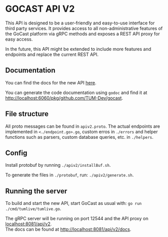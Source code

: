 # GOCAST API V2

This API is designed to be a user-friendly and easy-to-use interface for third party services. It provides access to all non-administrative features of the GoCast platform via gRPC methods and exposes a REST API proxy for easy access.

In the future, this API might be extended to include more features and endpoints and replace the current REST API.

## Documentation

You can find the docs for the new API [here](https://tum.live/api/v2/docs).

You can generate the code documentation using `godoc` and find it at [http://localhost:6060/pkg/github.com/TUM-Dev/gocast](`http://localhost:6060/pkg/github.com/TUM-Dev/gocast`).

## File structure

All proto messages can be found in `apiv2.proto`.
The actual endpoints are implemented in `<./endpoint.go>.go`, custom erros in `./errors` and helper functions such as parsers, custom database queries, etc. in `./helpers`.

## Config

Install protobuf by running `./apiv2/installBuf.sh`.

To generate the files in `./protobuf`, run:
`./apiv2/generate.sh`.

## Running the server

To build and start the new API, start GoCast as usual with:
`go run ./cmd/tumlive/tumlive.go`.

The gRPC server will be running on port 12544 and the API proxy on [localhost:8081/api/v2](http://localhost:8081/api/v2/status).<br>
The docs can be found at [http://localhost:8081/api/v2/docs](http://localhost:8081/api/v2/docs).
